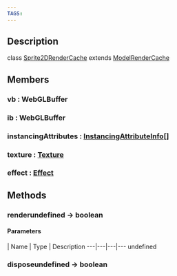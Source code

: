 ```yaml
---
TAGS:
---
```

## Description

class [Sprite2DRenderCache](/classes/2.4/Sprite2DRenderCache) extends [ModelRenderCache](/classes/2.4/ModelRenderCache)



## Members

### vb : WebGLBuffer



### ib : WebGLBuffer



### instancingAttributes : [InstancingAttributeInfo](/classes/2.4/InstancingAttributeInfo)[]



### texture : [Texture](/classes/2.4/Texture)



### effect : [Effect](/classes/2.4/Effect)



## Methods

### renderundefined &rarr; boolean



#### Parameters
 | Name | Type | Description
---|---|---|---
undefined
### disposeundefined &rarr; boolean


